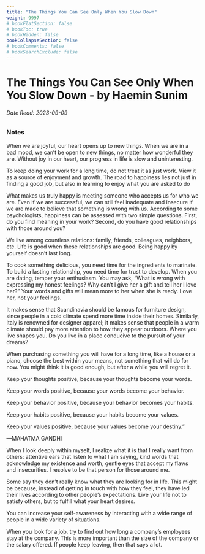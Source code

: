 ```yaml
---
title: "The Things You Can See Only When You Slow Down"
weight: 9997
# bookFlatSection: false
# bookToc: true
# bookHidden: false
bookCollapseSection: false
# bookComments: false
# bookSearchExclude: false
---
```


# The Things You Can See Only When You Slow Down - by Haemin Sunim

###### Date Read: 2023-09-09

### Notes

When we are joyful, our heart opens up to new things. When we are in a bad mood, we can’t be open to new things, no matter how wonderful they are. Without joy in our heart, our progress in life is slow and uninteresting.

To keep doing your work for a long time, do not treat it as just work. View it as a source of enjoyment and growth. The road to happiness lies not just in finding a good job, but also in learning to enjoy what you are asked to do

What makes us truly happy is meeting someone who accepts us for who we are. Even if we are successful, we can still feel inadequate and insecure if we are made to believe that something is wrong with us. According to some psychologists, happiness can be assessed with two simple questions. First, do you find meaning in your work? Second, do you have good relationships with those around you?

We live among countless relations: family, friends, colleagues, neighbors, etc. Life is good when these relationships are good. Being happy by yourself doesn’t last long.

To cook something delicious, you need time for the ingredients to marinate. To build a lasting relationship, you need time for trust to develop. When you are dating, temper your enthusiasm. You may ask, “What is wrong with expressing my honest feelings? Why can’t I give her a gift and tell her I love her?” Your words and gifts will mean more to her when she is ready. Love her, not your feelings.

It makes sense that Scandinavia should be famous for furniture design, since people in a cold climate spend more time inside their homes. Similarly, Italy is renowned for designer apparel; it makes sense that people in a warm climate should pay more attention to how they appear outdoors. Where you live shapes you. Do you live in a place conducive to the pursuit of your dreams?

When purchasing something you will have for a long time, like a house or a piano, choose the best within your means, not something that will do for now. You might think it is good enough, but after a while you will regret it.

Keep your thoughts positive, because your thoughts become your words.

Keep your words positive, because your words become your behavior.

Keep your behavior positive, because your behavior becomes your habits.

Keep your habits positive, because your habits become your values.

Keep your values positive, because your values become your destiny.”

—MAHATMA GANDHI

When I look deeply within myself, I realize what it is that I really want from others: attentive ears that listen to what I am saying, kind words that acknowledge my existence and worth, gentle eyes that accept my flaws and insecurities. I resolve to be that person for those around me.

Some say they don’t really know what they are looking for in life. This might be because, instead of getting in touch with how they feel, they have led their lives according to other people’s expectations. Live your life not to satisfy others, but to fulfill what your heart desires.

You can increase your self-awareness by interacting with a wide range of people in a wide variety of situations. 

When you look for a job, try to find out how long a company’s employees stay at the company. This is more important than the size of the company or the salary offered. If people keep leaving, then that says a lot.
